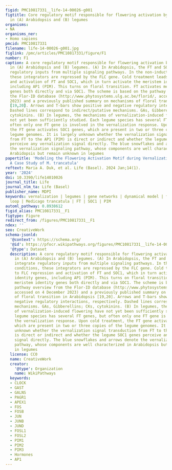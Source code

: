 ```yaml
---
figid: PMC10817331__life-14-00026-g001
figtitle: Core regulatory motif responsible for flowering activation by vernalization
  in (A) Arabidopsis and (B) legumes
organisms:
- NA
organisms_ner:
- Homo sapiens
pmcid: PMC10817331
filename: life-14-00026-g001.jpg
figlink: /pmc/articles/PMC10817331/figure/F1
number: F1
caption: A core regulatory motif responsible for flowering activation by vernalization
  in (A) Arabidopsis and (B) legumes. (A) In Arabidopsis, the FT and SOC1 genes integrate
  regulatory inputs from multiple signaling pathways. In the non-inductive conditions,
  these integrators are repressed by the FLC gene. Cold treatment leads to FLC repression
  and activation of FT and SOC1, which in turn activate the meristem identity genes,
  including AP1 (PIM). This turns on floral transition. FT activates meristem identity
  genes both directly and via SOC1. The scheme is based on the pathway overview from
  the Flor-ID database (http://www.phytosystems.ulg.ac.be/florid/, accessed on 4 December
  2023) and a previously published summary on mechanisms of floral transition in Arabidopsis
  [19,20]. Arrows and T-bars show positive and negative regulatory interactions, respectively.
  Dashed lines correspond to indirect/putative mechanisms. GAs, Gibberellins; CKs,
  cytokinins. (B) In legumes, the mechanisms of vernalization-induced flowering have
  not yet been sufficiently studied. Each legume species has several FT genes, but
  often only one FT gene is involved in the vernalization response. Upon cold treatment,
  the FT gene activates SOC1 genes, which are present in two or three copies of the
  legume genomes. It is largely unknown whether the vernalization signal transduction
  from FT to the AP1 (PIM) is direct or indirect and whether the legume SOC1 genes
  perceive any vernalization signal directly. The blue snowflakes and arrows denote
  the vernalization signaling pathway, whose components are well characterized in
  Arabidopsis but remain unknown in legumes
papertitle: 'Modeling the Flowering Activation Motif during Vernalization in Legumes:
  A Case Study of M. trancatula'
reftext: Maria A. Duk, et al. Life (Basel). 2024 Jan;14(1).
year: '2024'
doi: 10.3390/life14010026
journal_title: Life
journal_nlm_ta: Life (Basel)
publisher_name: MDPI
keywords: vernalization | legumes | gene networks | dynamical model | feed-forward
  loop | Medicago trancatula | FT | SOC1 | PIM
automl_pathway: 0.8938612
figid_alias: PMC10817331__F1
figtype: Figure
redirect_from: /figures/PMC10817331__F1
ndex: ''
seo: CreativeWork
schema-jsonld:
  '@context': https://schema.org/
  '@id': https://pfocr.wikipathways.org/figures/PMC10817331__life-14-00026-g001.html
  '@type': Dataset
  description: A core regulatory motif responsible for flowering activation by vernalization
    in (A) Arabidopsis and (B) legumes. (A) In Arabidopsis, the FT and SOC1 genes
    integrate regulatory inputs from multiple signaling pathways. In the non-inductive
    conditions, these integrators are repressed by the FLC gene. Cold treatment leads
    to FLC repression and activation of FT and SOC1, which in turn activate the meristem
    identity genes, including AP1 (PIM). This turns on floral transition. FT activates
    meristem identity genes both directly and via SOC1. The scheme is based on the
    pathway overview from the Flor-ID database (http://www.phytosystems.ulg.ac.be/florid/,
    accessed on 4 December 2023) and a previously published summary on mechanisms
    of floral transition in Arabidopsis [19,20]. Arrows and T-bars show positive and
    negative regulatory interactions, respectively. Dashed lines correspond to indirect/putative
    mechanisms. GAs, Gibberellins; CKs, cytokinins. (B) In legumes, the mechanisms
    of vernalization-induced flowering have not yet been sufficiently studied. Each
    legume species has several FT genes, but often only one FT gene is involved in
    the vernalization response. Upon cold treatment, the FT gene activates SOC1 genes,
    which are present in two or three copies of the legume genomes. It is largely
    unknown whether the vernalization signal transduction from FT to the AP1 (PIM)
    is direct or indirect and whether the legume SOC1 genes perceive any vernalization
    signal directly. The blue snowflakes and arrows denote the vernalization signaling
    pathway, whose components are well characterized in Arabidopsis but remain unknown
    in legumes
  license: CC0
  name: CreativeWork
  creator:
    '@type': Organization
    name: WikiPathways
  keywords:
  - CLOCK
  - GAST
  - GALNS
  - PAGR1
  - APEX1
  - FOS
  - FOSB
  - JUN
  - JUNB
  - JUND
  - FOSL1
  - FOSL2
  - PIM1
  - PIM2
  - PIM3
  - Hormones
  - AP1
---
```


